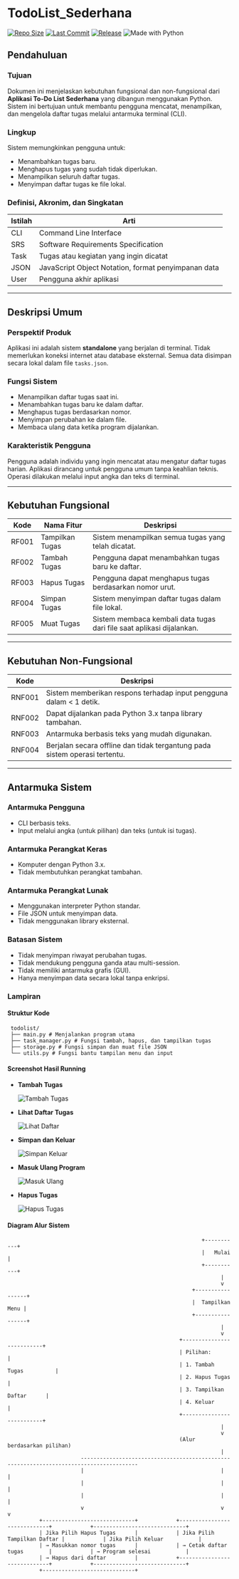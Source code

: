 # TodoList_Sederhana

[![Repo Size](https://img.shields.io/github/repo-size/Zaynorang/TodoList_Sederhana)](https://github.com/Zaynorang/TodoList_Sederhana)
[![Last Commit](https://img.shields.io/github/last-commit/Zaynorang/TodoList_Sederhana)](https://github.com/Zaynorang/TodoList_Sederhana/commits)
[![Release](https://img.shields.io/github/v/release/Zaynorang/TodoList_Sederhana)](https://github.com/Zaynorang/TodoList_Sederhana/releases)
![Made with Python](https://img.shields.io/badge/Made%20with-Python-blue?logo=python&logoColor=white)

## Pendahuluan

### Tujuan
Dokumen ini menjelaskan kebutuhan fungsional dan non-fungsional dari **Aplikasi To-Do List Sederhana** yang dibangun menggunakan Python. Sistem ini bertujuan untuk membantu pengguna mencatat, menampilkan, dan mengelola daftar tugas melalui antarmuka terminal (CLI).

### Lingkup
Sistem memungkinkan pengguna untuk:
- Menambahkan tugas baru.
- Menghapus tugas yang sudah tidak diperlukan.
- Menampilkan seluruh daftar tugas.
- Menyimpan daftar tugas ke file lokal.

### Definisi, Akronim, dan Singkatan

| Istilah | Arti |
|--------|------|
| CLI | Command Line Interface |
| SRS | Software Requirements Specification |
| Task | Tugas atau kegiatan yang ingin dicatat |
| JSON | JavaScript Object Notation, format penyimpanan data |
| User | Pengguna akhir aplikasi |

---


## Deskripsi Umum

### Perspektif Produk
Aplikasi ini adalah sistem **standalone** yang berjalan di terminal. Tidak memerlukan koneksi internet atau database eksternal. Semua data disimpan secara lokal dalam file `tasks.json`.

### Fungsi Sistem
- Menampilkan daftar tugas saat ini.
- Menambahkan tugas baru ke dalam daftar.
- Menghapus tugas berdasarkan nomor.
- Menyimpan perubahan ke dalam file.
- Membaca ulang data ketika program dijalankan.

### Karakteristik Pengguna
Pengguna adalah individu yang ingin mencatat atau mengatur daftar tugas harian. Aplikasi dirancang untuk pengguna umum tanpa keahlian teknis. Operasi dilakukan melalui input angka dan teks di terminal.

---

## Kebutuhan Fungsional

| Kode | Nama Fitur | Deskripsi |
|------|------------|-----------|
| RF001 | Tampilkan Tugas | Sistem menampilkan semua tugas yang telah dicatat. |
| RF002 | Tambah Tugas | Pengguna dapat menambahkan tugas baru ke daftar. |
| RF003 | Hapus Tugas | Pengguna dapat menghapus tugas berdasarkan nomor urut. |
| RF004 | Simpan Tugas | Sistem menyimpan daftar tugas dalam file lokal. |
| RF005 | Muat Tugas | Sistem membaca kembali data tugas dari file saat aplikasi dijalankan. |

---

## Kebutuhan Non-Fungsional

| Kode | Deskripsi |
|------|-----------|
| RNF001 | Sistem memberikan respons terhadap input pengguna dalam < 1 detik. |
| RNF002 | Dapat dijalankan pada Python 3.x tanpa library tambahan. |
| RNF003 | Antarmuka berbasis teks yang mudah digunakan. |
| RNF004 | Berjalan secara offline dan tidak tergantung pada sistem operasi tertentu. |

---


## Antarmuka Sistem

### Antarmuka Pengguna
- CLI berbasis teks.
- Input melalui angka (untuk pilihan) dan teks (untuk isi tugas).
  
### Antarmuka Perangkat Keras
- Komputer dengan Python 3.x.
- Tidak membutuhkan perangkat tambahan.

### Antarmuka Perangkat Lunak
- Menggunakan interpreter Python standar.
- File JSON untuk menyimpan data.
- Tidak menggunakan library eksternal.

### Batasan Sistem
- Tidak menyimpan riwayat perubahan tugas.
- Tidak mendukung pengguna ganda atau multi-session.
- Tidak memiliki antarmuka grafis (GUI).
- Hanya menyimpan data secara lokal tanpa enkripsi.


### Lampiran

#### Struktur Kode
     todolist/
     ├── main.py # Menjalankan program utama
     ├── task_manager.py # Fungsi tambah, hapus, dan tampilkan tugas
     ├── storage.py # Fungsi simpan dan muat file JSON
     └── utils.py # Fungsi bantu tampilan menu dan input


#### Screenshot Hasil Running

- **Tambah Tugas**
  
  ![Tambah Tugas](./screenshot/tambah.jpeg)

- **Lihat Daftar Tugas**
  
  ![Lihat Daftar](./screenshot/lihatdaftar.jpeg)

- **Simpan dan Keluar**
  
  ![Simpan Keluar](./screenshot/simpankeluar.jpeg)

- **Masuk Ulang Program**
  
  ![Masuk Ulang](./screenshot/masukulang.jpeg)

- **Hapus Tugas**
  
  ![Hapus Tugas](./screenshot/hapus.jpeg)


#### Diagram Alur Sistem

                                                                 +-----------+
                                                                 |   Mulai   |
                                                                 +-----------+
                                                                       |
                                                                       v
                                                              +-----------------+
                                                              |  Tampilkan Menu |
                                                              +-----------------+
                                                                       |
                                                                       v
                                                          +--------------------------+
                                                          | Pilihan:                 |
                                                          | 1. Tambah Tugas          |
                                                          | 2. Hapus Tugas           |
                                                          | 3. Tampilkan Daftar      |
                                                          | 4. Keluar                |
                                                          +--------------------------+
                                                                       |
                                                                       v
                                                          (Alur berdasarkan pilihan)
                                                                       |
                           ----------------------------------------------------------------------------------------
                           |                                           |                                          |
                           |                                           |                                          |
                           |                                           |                                          |
                           v                                           v                                          v
              +-----------------------------+            +-----------------------------+            +-----------------------------+
              | Jika Pilih Hapus Tugas      |            | Jika Pilih Tampilkan Daftar |            | Jika Pilih Keluar           |
              | → Masukkan nomor tugas      |            | → Cetak daftar tugas        |            | → Program selesai           |
              | → Hapus dari daftar         |            +-----------------------------+            +-----------------------------+
              +-----------------------------+

